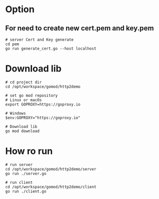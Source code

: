 # Option #
## For need to create new cert.pem and key.pem 
```
# server Cert and Key generate
cd pem
go run generate_cert.go --host localhost
```



# Download lib #
```
# cd project dir
cd /opt/workspace/gomod/http2demo

# set go mod repository
# Linux or macOs
export GOPROXY=https://goproxy.io

# Windows
$env:GOPROXY="https://goproxy.io"

# Download lib 
go mod download
```

# How ro run #
```
# run server
cd /opt/workspace/gomod/http2demo/server
go run ./server.go

# run client
cd /opt/workspace/gomod/http2demo/client
go run ./client.go
```